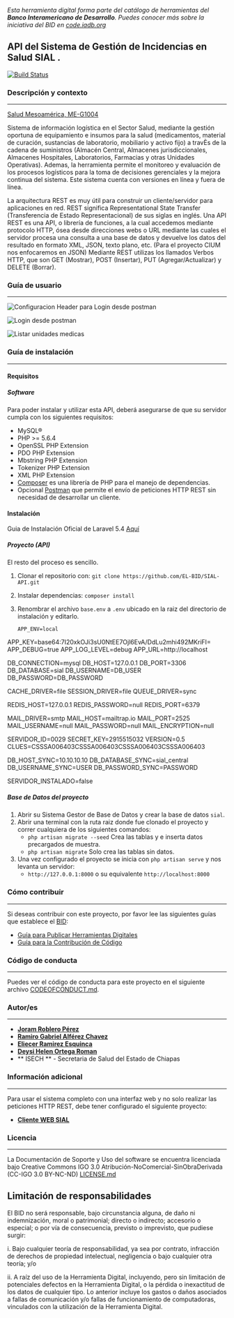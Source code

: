 *Esta herramienta digital forma parte del catálogo de herramientas del **Banco Interamericano de Desarrollo**. Puedes conocer más sobre la iniciativa del BID en [code.iadb.org](https://code.iadb.org)*

## API del Sistema de Gestión de Incidencias en Salud SIAL .   

[![Build Status](https://travis-ci.org/EL-BID/SIAL-API.svg?branch=master)](https://travis-ci.org/EL-BID/SIAL-API)

### Descripción y contexto
---
[Salud Mesoamérica, ME-G1004](https://www.iadb.org/en/project/ME-G1004 )

Sistema de información logística en el Sector Salud, mediante la gestión oportuna de equipamiento e insumos para la salud (medicamentos, material de curación, sustancias de laboratorio, mobiliario y activo fijo) a travÈs de la cadena de suministros (Almacén Central, Almacenes jurisdiccionales, Almacenes Hospitales, Laboratorios, Farmacias y otras Unidades Operativas). Ademas, la herramienta permite el monitoreo y evaluación de los procesos logísticos para la toma de decisiones gerenciales y la mejora continua del sistema. Este sistema cuenta con versiones en línea y fuera de línea.

La arquitectura REST es muy útil para construir un cliente/servidor para aplicaciones en red. REST significa Representational State Transfer (Transferencia de Estado Representacional) de sus siglas en inglés. Una API REST es una API, o librería de funciones, a la cual accedemos mediante protocolo HTTP, ósea desde direcciones webs o URL mediante las cuales el servidor procesa una consulta a una base de datos y devuelve los datos del resultado en formato XML, JSON, texto plano, etc. (Para el proyecto CIUM nos enfocaremos en JSON) Mediante REST utilizas los llamados Verbos HTTP, que son GET (Mostrar), POST (Insertar), PUT (Agregar/Actualizar) y DELETE (Borrar).

### Guía de usuario
---

![Configuracion Header para Login desde postman](https://github.com/EL-BID/SIAL-API/blob/master/public/img/LoginHeader.png)

![Login desde postman](https://github.com/EL-BID/SIAL-API/blob/master/public/img/LoginUser.png)

![Listar unidades medicas](https://github.com/EL-BID/SIAL-API/blob/master/public/img/ListaUnidadesMedicas.png)

### Guía de instalación
---
#### Requisitos
##### Software
Para poder instalar y utilizar esta API, deberá asegurarse de que su servidor cumpla con los siguientes requisitos:
* MySQL®
* PHP >= 5.6.4
* OpenSSL PHP Extension
* PDO PHP Extension
* Mbstring PHP Extension
* Tokenizer PHP Extension
* XML PHP Extension
* [Composer](https://getcomposer.org/) es una librería de PHP para el manejo de dependencias.
* Opcional [Postman](https://www.getpostman.com/) que permite el envío de peticiones HTTP REST sin necesidad de desarrollar un cliente.

#### Instalación
Guia de Instalación Oficial de Laravel 5.4 [Aquí](https://laravel.com/docs/5.4/installation)
##### Proyecto (API)
El resto del proceso es sencillo.
1. Clonar el repositorio con: `git clone https://github.com/EL-BID/SIAL-API.git`
2. Instalar dependencias: `composer install`
3. Renombrar el archivo `base.env` a `.env` ubicado en la raiz del directorio de instalación y editarlo.
       
       APP_ENV=local
APP_KEY=base64:7I20xkOJi3sU0NtEE7Ojl6EvA/DdLu2mhi492MKriFI=
APP_DEBUG=true
APP_LOG_LEVEL=debug
APP_URL=http://localhost

DB_CONNECTION=mysql
DB_HOST=127.0.0.1
DB_PORT=3306
DB_DATABASE=sial
DB_USERNAME=DB_USER
DB_PASSWORD=DB_PASSWORD

CACHE_DRIVER=file
SESSION_DRIVER=file
QUEUE_DRIVER=sync

REDIS_HOST=127.0.0.1
REDIS_PASSWORD=null
REDIS_PORT=6379

MAIL_DRIVER=smtp
MAIL_HOST=mailtrap.io
MAIL_PORT=2525
MAIL_USERNAME=null
MAIL_PASSWORD=null
MAIL_ENCRYPTION=null

SERVIDOR_ID=0029
SECRET_KEY=2915515032
VERSION=0.5
CLUES=CSSSA006403CSSSA006403CSSSA006403CSSSA006403

DB_HOST_SYNC=10.10.10.10
DB_DATABASE_SYNC=sial_central
DB_USERNAME_SYNC=USER
DB_PASSWORD_SYNC=PASSWORD


SERVIDOR_INSTALADO=false

       
  

##### Base de Datos del proyecto
1. Abrir su Sistema Gestor de Base de Datos y crear la base de datos `sial`.
2. Abrir una terminal con la ruta raiz donde fue clonado el proyecto y correr cualquiera de los siguientes comandos:
    * `php artisan migrate --seed` Crea las tablas y e inserta datos precargados de muestra.
    * `php artisan migrate` Solo crea las tablas sin datos.
3. Una vez configurado el proyecto se inicia con `php artisan serve` y nos levanta un servidor: 
    * `http://127.0.0.1:8000` o su equivalente `http://localhost:8000`

### Cómo contribuir
---
Si deseas contribuir con este proyecto, por favor lee las siguientes guías que establece el [BID](https://www.iadb.org/es "BID"):

* [Guía para Publicar Herramientas Digitales](https://el-bid.github.io/guia-de-publicacion/ "Guía para Publicar") 
* [Guía para la Contribución de Código](https://github.com/EL-BID/Plantilla-de-repositorio/blob/master/CONTRIBUTING.md "Guía de Contribución de Código")

### Código de conducta 
---
Puedes ver el código de conducta para este proyecto en el siguiente archivo [CODEOFCONDUCT.md](https://github.com/EL-BID/SIAL-API/blob/master/CODEOFCONDUCT.md).

### Autor/es
---
* **[Joram Roblero Pérez](https://github.com/joramdeveloper  "Github")**   
* **[Ramiro Gabriel Alférez Chavez](mailto:ramiro.alferez@gmail.com "Correo electrónico")**
* **[Eliecer Ramirez Esquinca](https://github.com/checherman "Github")**
* **[Deysi Helen Ortega Roman](https://github.com/deysukiz "Github")**
* ** ISECH ** - Secretaria de Salud del Estado de Chiapas 

### Información adicional
---
Para usar el sistema completo con una interfaz web y no solo realizar las peticiones HTTP REST, debe tener configurado el siguiente proyecto:
* **[Cliente WEB SIAL](https://github.com/EL-BID/SIAL-cliente "Proyecto WEB que complementa el sistema")**

### Licencia 
---
La Documentación de Soporte y Uso del software se encuentra licenciada bajo Creative Commons IGO 3.0 Atribución-NoComercial-SinObraDerivada (CC-IGO 3.0 BY-NC-ND)  [LICENSE.md](https://github.com/EL-BID/SIAL-API/blob/master/LICENSE.md)

## Limitación de responsabilidades

El BID no será responsable, bajo circunstancia alguna, de daño ni indemnización, moral o patrimonial; directo o indirecto; accesorio o especial; o por vía de consecuencia, previsto o imprevisto, que pudiese surgir:

i. Bajo cualquier teoría de responsabilidad, ya sea por contrato, infracción de derechos de propiedad intelectual, negligencia o bajo cualquier otra teoría; y/o

ii. A raíz del uso de la Herramienta Digital, incluyendo, pero sin limitación de potenciales defectos en la Herramienta Digital, o la pérdida o inexactitud de los datos de cualquier tipo. Lo anterior incluye los gastos o daños asociados a fallas de comunicación y/o fallas de funcionamiento de computadoras, vinculados con la utilización de la Herramienta Digital.
